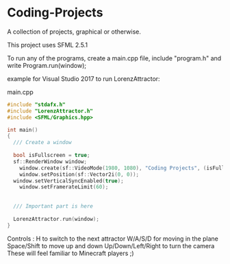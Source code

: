 # Coding-Projects
A collection of projects, graphical or otherwise.

This project uses SFML 2.5.1

To run any of the programs, create a main.cpp file, include "program.h" and write Program.run(window);

example for Visual Studio 2017 to run LorenzAttractor:

main.cpp
```cpp
#include "stdafx.h"
#include "LorenzAttractor.h"
#include <SFML/Graphics.hpp>

int main()
{
  /// Create a window
  
  bool isFullscreen = true;
  sf::RenderWindow window;
	window.create(sf::VideoMode(1980, 1080), "Coding Projects", (isFullscreen ? sf::Style::Fullscreen : sf::Style::Default), sf::ContextSettings());
	window.setPosition(sf::Vector2i(0, 0));
  window.setVerticalSyncEnabled(true); 
	window.setFramerateLimit(60);
  
  
  /// Important part is here
  
  LorenzAttractor.run(window);
}
```
Controls : 
H to switch to the next attractor
W/A/S/D for moving in the plane 
Space/Shift to move up and down
Up/Down/Left/Right to turn the camera
These will feel familiar to Minecraft players ;)
